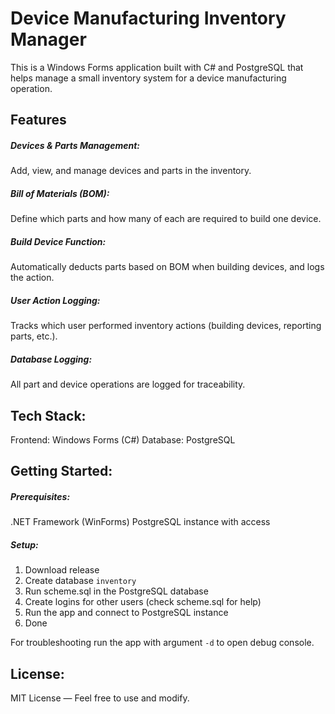 # Device Manufacturing Inventory Manager
This is a Windows Forms application built with C# and PostgreSQL that helps manage a small inventory system for a device manufacturing operation.

## Features
##### Devices & Parts Management:
Add, view, and manage devices and parts in the inventory.

##### Bill of Materials (BOM):
Define which parts and how many of each are required to build one device.

##### Build Device Function:
Automatically deducts parts based on BOM when building devices, and logs the action.

##### User Action Logging:
Tracks which user performed inventory actions (building devices, reporting parts, etc.).

##### Database Logging:
All part and device operations are logged for traceability.

## Tech Stack:
Frontend: Windows Forms (C#)
Database: PostgreSQL

## Getting Started:
##### Prerequisites:
.NET Framework (WinForms)
PostgreSQL instance with access

##### Setup:
1. Download release
2. Create database `inventory`
3. Run scheme.sql in the PostgreSQL database
4. Create logins for other users (check scheme.sql for help)
5. Run the app and connect to PostgreSQL instance
6. Done

For troubleshooting run the app with argument `-d` to open debug console.

## License:
MIT License — Feel free to use and modify.